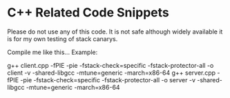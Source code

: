 # C++ Related Code Snippets

Please do not use any of this code. It is not safe although widely available it is for my own testing of stack canarys.

Compile me like this...
Example:

g++ client.cpp -fPIE -pie -fstack-check=specific -fstack-protector-all -o client -v -shared-libgcc -mtune=generic -march=x86-64
g++ server.cpp -fPIE -pie -fstack-check=specific -fstack-protector-all -o server -v -shared-libgcc -mtune=generic -march=x86-64
